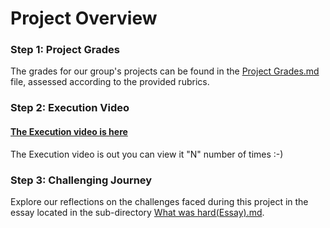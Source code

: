 # Project Overview

### **Step 1:** Project Grades

The grades for our group's projects can be found in the [Project Grades.md](https://github.com/saivikasreddy717/proj1/blob/main/Project%20Grades.md) file, assessed according to the provided rubrics.

### **Step 2:** Execution Video

#### [The Execution video is here](https://www.youtube.com/watch?v=-I05MAIoI_g)<br>
The Execution video is out you can view it "N" number of times :-)

### **Step 3:** Challenging Journey

Explore our reflections on the challenges faced during this project in the essay located in the sub-directory [What was hard(Essay).md](https://github.com/saivikasreddy717/proj1/blob/main/What%20was%20hard(Essay).md).
